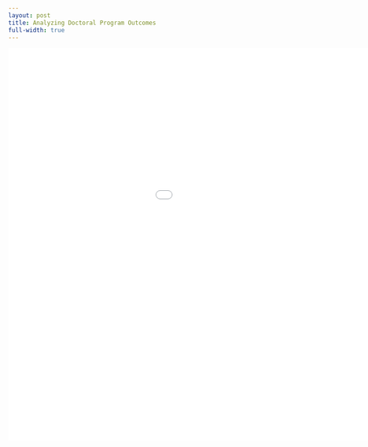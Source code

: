 ```yaml
---
layout: post
title: Analyzing Doctoral Program Outcomes
full-width: true
---
```


<iframe width=1200 height= 800 frameborder=0 scrolling="no" src="//plotly.com/dashboard/joekrinke15:8/embed"></iframe>
